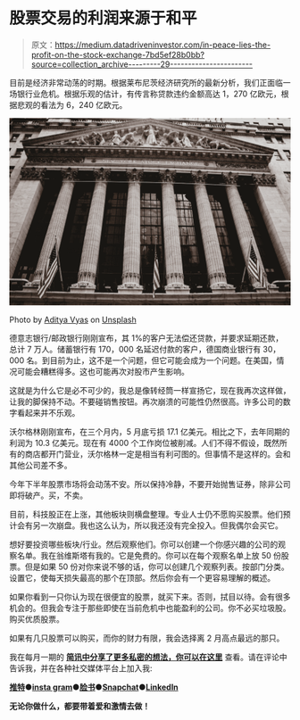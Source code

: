 # 股票交易的利润来源于和平

> 原文：<https://medium.datadriveninvestor.com/in-peace-lies-the-profit-on-the-stock-exchange-7bd5ef28b0bb?source=collection_archive---------29----------------------->

目前是经济非常动荡的时期。根据莱布尼茨经济研究所的最新分析，我们正面临一场银行业危机。根据乐观的估计，有传言称贷款违约金额高达 1，270 亿欧元，根据悲观的看法为 6，240 亿欧元。

![](img/a6e4d8aa2da4eb81f282bec628af5ffa.png)

Photo by [Aditya Vyas](https://unsplash.com/@aditya1702?utm_source=medium&utm_medium=referral) on [Unsplash](https://unsplash.com?utm_source=medium&utm_medium=referral)

德意志银行/邮政银行刚刚宣布，其 1%的客户无法偿还贷款，并要求延期还款，总计 7 万人。储蓄银行有 170，000 名延迟付款的客户，德国商业银行有 30，000 名。到目前为止，这不是一个问题，但它可能会成为一个问题。在美国，情况可能会糟糕得多。这也可能再次对股市产生影响。

这就是为什么它是必不可少的，我总是像转经筒一样宣扬它，现在我再次这样做，让我的脚保持不动。不要碰销售按钮。再次崩溃的可能性仍然很高。许多公司的数字看起来并不乐观。

沃尔格林刚刚宣布，在三个月内，5 月底亏损 17.1 亿美元。相比之下，去年同期的利润为 10.3 亿美元。现在有 4000 个工作岗位被削减。人们不得不假设，既然所有的商店都开门营业，沃尔格林一定是相当有利可图的。但事情不是这样的。会和其他公司差不多。

今年下半年股票市场将会动荡不安。所以保持冷静，不要开始抛售证券，除非公司即将破产。买，不卖。

目前，科技股正在上涨，其他板块则横盘整理。专业人士仍不愿购买股票。他们预计会有另一次崩盘。我也这么认为，所以我还没有完全投入。但我偶尔会买它。

想好要投资哪些板块/行业。然后观察他们。你可以创建一个你感兴趣的公司的观察名单。我在翁维斯塔有我的。它是免费的。你可以在每个观察名单上放 50 份股票。但是如果 50 份对你来说不够的话，你可以创建几个观察列表。按部门分类。设置它，使每天损失最高的那个在顶部。然后你会有一个更容易理解的概述。

如果你看到一只你认为现在很便宜的股票，就买下来。否则，拭目以待。会有很多机会的。但我会专注于那些即使在当前危机中也能盈利的公司。你不必买垃圾股。购买优质股票。

如果有几只股票可以购买，而你的财力有限，我会选择离 2 月高点最远的那只。

我在每月一期的 [**简讯中分享了更多私密的想法，你可以在这里**](https://mailchi.mp/bf8f8e8ed697/keep-in-touch-with-lukas) 查看。请在评论中告诉我，并在各种社交媒体平台上加入我:

[**推特**](https://twitter.com/WiesfleckerL)●[**insta gram**](https://www.instagram.com/lukaswiesflecker/)●[**脸书**](https://www.facebook.com/lukaswiesfleckerr)●[**Snapchat**](https://www.snapchat.com/add/luggooo)**●[**LinkedIn**](https://www.linkedin.com/in/lukas-wiesflecker-1b11251a5/)**

**无论你做什么，都要带着爱和激情去做！**